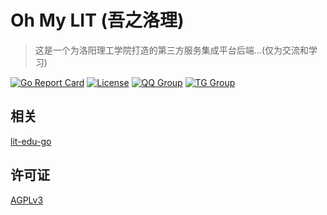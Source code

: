 # Oh My LIT (吾之洛理)

> 这是一个为洛阳理工学院打造的第三方服务集成平台后端...(仅为交流和学习)

[![Go Report Card](https://goreportcard.com/badge/github.com/icepie/oh-my-lit)](https://goreportcard.com/badge/github.com/icepie/oh-my-lit)
[![License](https://img.shields.io/github/license/icepie/oh-my-lit)](https://github.com/icepie/oh-my-lit/blob/main/LICENSE)
[![QQ Group](https://img.shields.io/badge/qq%20group-647027400-red.svg)](https://jq.qq.com/?_wv=1027&k=lz0XyN86)
[![TG Group](https://img.shields.io/badge/tg%20group-lit_edu-blue.svg)](https://t.me/lit_edu)

## 相关

[lit-edu-go](https://github.com/icepie/oh-my-lit/tree/main)

## 许可证

[AGPLv3](https://github.com/icepie/lit-edu-go/blob/main/LICENSE)